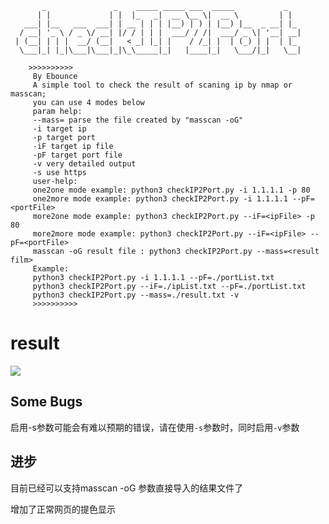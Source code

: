 ```
       _               _    _____ _____ ___  _____           _   
      | |             | |  |_   _|  __ \__ \|  __ \         | |  
   ___| |__   ___  ___| | __ | | | |__) | ) | |__) |__  _ __| |_ 
  / __| '_ \ / _ \/ __| |/ / | | |  ___/ / /|  ___/ _ \| '__| __|
 | (__| | | |  __/ (__|   < _| |_| |    / /_| |  | (_) | |  | |_ 
  \___|_| |_|\___|\___|_|\_\_____|_|   |____|_|   \___/|_|   \__|
                                                                 
    >>>>>>>>>>
     By Ebounce
     A simple tool to check the result of scaning ip by nmap or masscan;
     you can use 4 modes below
     param help:
     --mass= parse the file created by "masscan -oG"
     -i target ip
     -p target port
     -iF target ip file
     -pF target port file
     -v very detailed output
     -s use https
     user-help:
     one2one mode example: python3 checkIP2Port.py -i 1.1.1.1 -p 80
     one2more mode example: python3 checkIP2Port.py -i 1.1.1.1 --pF=<portFile>
     more2one mode example: python3 checkIP2Port.py --iF=<ipFile> -p 80
     more2more mode example: python3 checkIP2Port.py --iF=<ipFile> --pF=<portFile>
     masscan -oG result file : python3 checkIP2Port.py --mass=<result film>
     Example:
     python3 checkIP2Port.py -i 1.1.1.1 --pF=./portList.txt
     python3 checkIP2Port.py --iF=./ipList.txt --pF=./portList.txt
     python3 checkIP2Port.py --mass=./result.txt -v
     >>>>>>>>>>
```

# result

![](https://qiniu.ebounce.cn//newblog/20200906222445.png?imageView2/0/q/75|watermark/2/text/QEVib3VuY2U=/font/5b6u6L2v6ZuF6buR/fontsize/460/fill/IzlFOTc5Nw==/dissolve/50/gravity/SouthEast/dx/10/dy/10|imageslim)

## Some Bugs 

启用-s参数可能会有难以预期的错误，请在使用`-s`参数时，同时启用`-v`参数

## 进步

目前已经可以支持masscan -oG 参数直接导入的结果文件了

增加了正常网页的提色显示